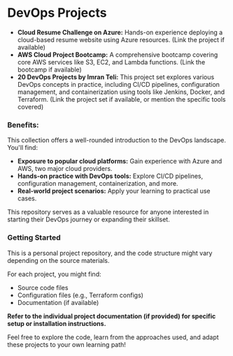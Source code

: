 # DevOps Projects

* **Cloud Resume Challenge on Azure:** Hands-on experience deploying a cloud-based resume website using Azure resources. (Link the project if available)
* **AWS Cloud Project Bootcamp:** A comprehensive bootcamp covering core AWS services like S3, EC2, and Lambda functions. (Link the bootcamp if available)
* **20 DevOps Projects by Imran Teli:** This project set explores various DevOps concepts in practice, including CI/CD pipelines, configuration management, and containerization using tools like Jenkins, Docker, and Terraform. (Link the project set if available, or mention the specific tools covered)

### Benefits:

This collection offers a well-rounded introduction to the DevOps landscape. You'll find:

* **Exposure to popular cloud platforms:** Gain experience with Azure and AWS, two major cloud providers.
* **Hands-on practice with DevOps tools:** Explore CI/CD pipelines, configuration management, containerization, and more.
* **Real-world project scenarios:** Apply your learning to practical use cases.

This repository serves as a valuable resource for anyone interested in starting their DevOps journey or expanding their skillset. 

### Getting Started

This is a personal project repository, and the code structure might vary depending on the source materials. 

For each project, you might find:

* Source code files 
* Configuration files (e.g., Terraform configs)
* Documentation (if available)

**Refer to the individual project documentation (if provided) for specific setup or installation instructions.**


Feel free to explore the code, learn from the approaches used, and adapt these projects to your own learning path!
